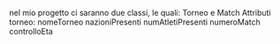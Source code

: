 nel mio progetto ci saranno due classi, le quali: Torneo e Match
Attributi torneo:
nomeTorneo
nazioniPresenti
numAtletiPresenti
numeroMatch
controlloEta
